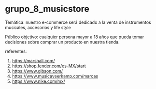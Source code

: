 # grupo_8_musicstore

Temática: nuestro e-commerce será dedicado a la venta de instrumentos musicales, accesorios y life style

Público objetivo: cualquier persona mayor a 18 años que pueda tomar decisiones sobre comprar un producto en nuestra tienda.

referentes:

1) https://marshall.com/
2) https://shop.fender.com/es-MX/start
3) https://www.gibson.com/
4) https://www.musicaveerkamp.com/marcas
5) https://www.nike.com/mx/
